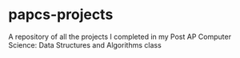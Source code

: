# papcs-projects
A repository of all the projects I completed in my Post AP Computer Science: Data Structures and Algorithms class
